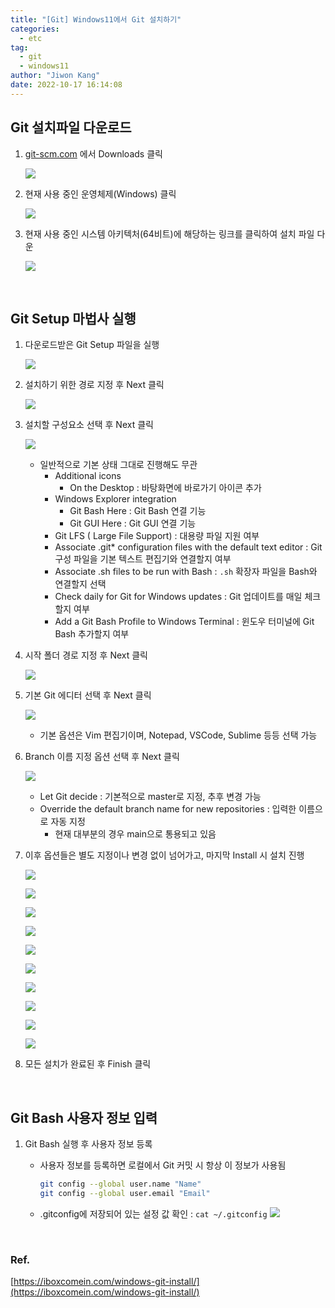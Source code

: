 ```yaml
---
title: "[Git] Windows11에서 Git 설치하기"
categories:
  - etc
tag:
  - git
  - windows11
author: "Jiwon Kang"
date: 2022-10-17 16:14:08
---
```



## Git 설치파일 다운로드

1. [git-scm.com](https://git-scm.com/) 에서 Downloads 클릭
    
    ![](/images/etc/git_install/0.png)  
    


1. 현재 사용 중인 운영체제(Windows) 클릭
    
    ![](/images/etc/git_install/1.png)  
    


1. 현재 사용 중인 시스템 아키텍처(64비트)에 해당하는 링크를 클릭하여 설치 파일 다운
    
    ![](/images/etc/git_install/12.png)  


<br>

## Git Setup 마법사 실행

1. 다운로드받은 Git Setup 파일을 실행
    
    ![](/images/etc/git_install/13.png)  
    


1. 설치하기 위한 경로 지정 후 Next 클릭
    
    ![](/images/etc/git_install/14.png)  
    


1. 설치할 구성요소 선택 후 Next 클릭
    
    ![](/images/etc/git_install/15.png)  
    
    - 일반적으로 기본 상태 그대로 진행해도 무관
        - Additional icons
            - On the Desktop : 바탕화면에 바로가기 아이콘 추가
        - Windows Explorer integration
            - Git Bash Here : Git Bash 연결 기능
            - Git GUI Here : Git GUI 연결 기능
        - Git LFS ( Large File Support) : 대용량 파일 지원 여부
        - Associate .git* configuration files with the default text editor : Git 구성 파일을 기본 텍스트 편집기와 연결할지 여부
        - Associate .sh files to be run with Bash : `.sh` 확장자 파일을 Bash와 연결할지 선택
        - Check daily for Git for Windows updates : Git 업데이트를 매일 체크할지 여부
        - Add a Git Bash Profile to Windows Terminal : 윈도우 터미널에 Git Bash 추가할지 여부


1. 시작 폴더 경로 지정 후 Next 클릭
    
    ![](/images/etc/git_install/16.png)  
    


1. 기본 Git 에디터 선택 후 Next 클릭
    
    ![](/images/etc/git_install/17.png)  
    
    - 기본 옵션은 Vim 편집기이며, Notepad, VSCode, Sublime 등등 선택 가능


1. Branch 이름 지정 옵션 선택 후 Next 클릭
    
    ![](/images/etc/git_install/18.png)  
    
    - Let Git decide : 기본적으로 master로 지정, 추후 변경 가능
    - Override the default branch name for new repositories : 입력한 이름으로 자동 지정
        - 현재 대부분의 경우 main으로 통용되고 있음


1. 이후 옵션들은 별도 지정이나 변경 없이 넘어가고, 마지막 Install 시 설치 진행
    
    ![](/images/etc/git_install/19.png)  
    
    ![](/images/etc/git_install/2.png)  
    
    ![](/images/etc/git_install/3.png)  
    
    ![](/images/etc/git_install/4.png)  
    
    ![](/images/etc/git_install/5.png)  
    
    ![](/images/etc/git_install/6.png)  
    
    ![](/images/etc/git_install/7.png)  
    
    ![](/images/etc/git_install/8.png)  
    
    ![](/images/etc/git_install/9.png)  
    
    ![](/images/etc/git_install/10.png)  
    


1. 모든 설치가 완료된 후 Finish 클릭

<br>

## Git Bash 사용자 정보 입력

1. Git Bash 실행 후 사용자 정보 등록
    - 사용자 정보를 등록하면 로컬에서 Git 커밋 시 항상 이 정보가 사용됨
        
        ```bash
        git config --global user.name "Name"
        git config --global user.email "Email"
        ```
        
    - .gitconfig에 저장되어 있는 설정 값 확인 : `cat ~/.gitconfig`
    ![](/images/etc/git_install/11.png)  

<br>

### Ref.

[https://iboxcomein.com/windows-git-install/](https://iboxcomein.com/windows-git-install/)
